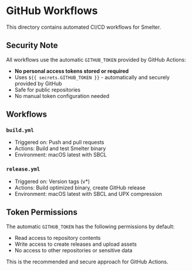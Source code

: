 # GitHub Workflows

This directory contains automated CI/CD workflows for Smelter.

## Security Note

All workflows use the automatic `GITHUB_TOKEN` provided by GitHub Actions:
- **No personal access tokens stored or required**
- Uses `${{ secrets.GITHUB_TOKEN }}` - automatically and securely provided by GitHub
- Safe for public repositories
- No manual token configuration needed

## Workflows

### `build.yml`
- Triggered on: Push and pull requests
- Actions: Build and test Smelter binary
- Environment: macOS latest with SBCL

### `release.yml` 
- Triggered on: Version tags (v*)
- Actions: Build optimized binary, create GitHub release
- Environment: macOS latest with SBCL and UPX compression

## Token Permissions

The automatic `GITHUB_TOKEN` has the following permissions by default:
- Read access to repository contents
- Write access to create releases and upload assets
- No access to other repositories or sensitive data

This is the recommended and secure approach for GitHub Actions.